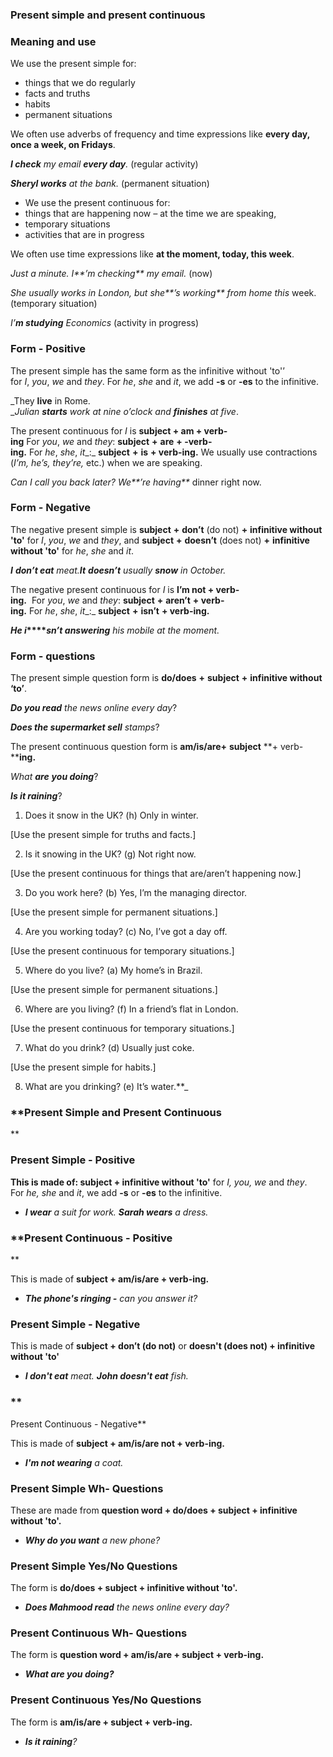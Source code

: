 ### **Present simple and present continuous**

### **Meaning and use**

We use the present simple for:

- things that we do regularly
- facts and truths 
- habits
- permanent situations

We often use adverbs of frequency and time expressions like **every day, once a week, on Fridays**.

_**I check** my email **every day**._ (regular activity)

_**Sheryl works** at the bank._ (permanent situation)

- We use the present continuous for:
- things that are happening now _–_ at the time we are speaking,
- temporary situations
- activities that are in progress

We often use time expressions like **at the moment, today, this week**.

_Just a minute. I**’m checking** my email._ (now)

_She usually works in London, but she**’s working** from home this_ week. (temporary situation)

_I’_**_m studying_** _Economics_ (activity in progress)

### **Form - Positive**

The present simple has the same form as the infinitive without 'to'’ for _I_, _you_, _we_ and _they_. For _he_, _she_ and _it_, we add **-s** or **-es** to the infinitive.

_They **live** in Rome.  
__Julian **starts** work at nine o’clock and **finishes** at five_.

The present continuous for _I_ is **subject + am + verb-ing** For _you_, _we_ and _they_: **subject** **+** **are** **+ -verb-ing.** For _he_, _she_, _it__:_ **subject** **+** **is** **+ verb-ing.** We usually use contractions (_I’m, he’s, they’re,_ etc.) when we are speaking.

_Can I call you back later? We**’re having**_ dinner right now.

### **Form - Negative**

The negative present simple is **subject** **+** **don’t** (do not) **+** **infinitive without 'to'** for _I_, _you_, _we_ and _they_, and **subject** **+** **doesn’t** (does not) **+** **infinitive without 'to'** for _he_, _she_ and _it_.

**_I_** _**don’t eat** meat._**_It_** **_doesn’t_** _usually **snow** in October._

The negative present continuous for _I_ is **I’m not + verb-ing.**  For _you_, _we_ and _they_: **subject** **+** **aren’t** **+ verb-ing.** For _he_, _she_, _it__:_ **subject** **+** **isn’t** **+ verb-ing.**

**_He i_****_sn’t answering_** _his mobile at the moment._

### **Form - questions**

The present simple question form is **do/does** **+** **subject** **+** **infinitive without ‘to’**.

**_Do you read_** _the news online every day_?

**_Does the supermarket sell_** _stamps_?

The present continuous question form is **am/is/are+** **subject** **+ verb-****ing.** 

_What **are** **you doing**_?

**_Is it raining_**?




1. Does it snow in the UK? (h) Only in winter.

[Use the present simple for truths and facts.]

2. Is it snowing in the UK? (g) Not right now.

[Use the present continuous for things that are/aren’t happening now.]

3. Do you work here? (b) Yes, I’m the managing director.

[Use the present simple for permanent situations.]

4. Are you working today? (c) No, I’ve got a day off.

[Use the present continuous for temporary situations.]

5. Where do you live? (a) My home’s in Brazil.

[Use the present simple for permanent situations.]

6. Where are you living? (f) In a friend’s flat in London.

[Use the present continuous for temporary situations.]

7. What do you drink? (d) Usually just coke.

[Use the present simple for habits.]

8. What are you drinking? (e) It’s water.**_
### **Present Simple and Present Continuous  
  
**

### **Present Simple - Positive**

**This is made of: subject + infinitive without 'to'** for _I, you, we_ and _they_. For _he, she_ and _it_, we add **-s** or **-es** to the infinitive.

- **_I wear_** _a suit for work._ **_Sarah wears_** _a dress._

### **Present Continuous - Positive  
**

This is made of **subject + am/is/are + verb-ing.**

- **_The phone's ringing -_** _can you answer it?_

### **Present Simple - Negative**

This is made of **subject + don’t (do not)** or **doesn't (does not) + infinitive without 'to'**

- _**I don't eat** meat._ _**John doesn't eat** fish._

### **  
Present Continuous - Negative**

This is made of **subject + am/is/are not + verb-ing.**

- _**I'm not wearing** a coat._

### Present Simple Wh- Questions

These are made from **question word + do/does + subject + infinitive without 'to'.**

- _**Why do you want** a new phone?_

### **Present Simple Yes/No Questions**

The form is **do/does + subject + infinitive without 'to'.**

- _**Does Mahmood read** the news online every day?_

### Present Continuous Wh- Questions

The form is **question word + am/is/are + subject + verb-ing.**

- _**What are you doing?**_

### Present Continuous Yes/No Questions

The form is **am/is/are + subject + verb-ing.**

- _**Is it raining**?_